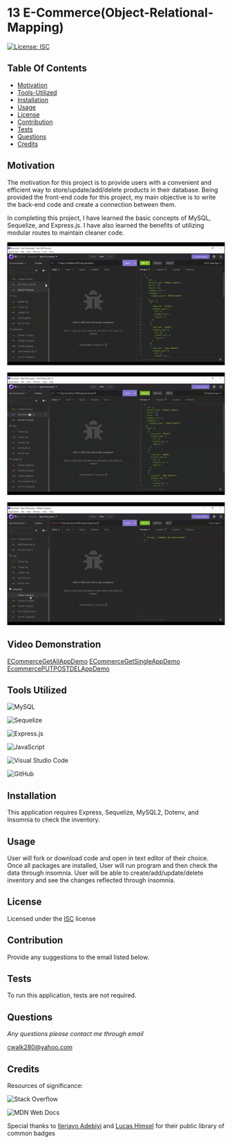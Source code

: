# 13 E-Commerce(Object-Relational-Mapping)

[![License: ISC](https://img.shields.io/badge/License-ISC-blue.svg)](https://opensource.org/licenses/ISC)

## Table Of Contents

- [Motivation](#Motivation)
- [Tools-Utilized](#Tools-Utilized)
- [Installation](#Installation)
- [Usage](#Usage)
- [License](#License)
- [Contribution](#Contribution)
- [Tests](#Tests)
- [Questions](#Questions)
- [Credits](#Credits)

## Motivation

The motivation for this project is to provide users with a convenient and efficient way to store/update/add/delete products in their database. Being provided the front-end code for this project, my main objective is to write the back-end code and create a connection between them.

In completing this project, I have learned the basic concepts of MySQL, Sequelize, and Express.js. I have also learned the benefits of utilizing modular routes to maintain cleaner code.

![ECommerceAppDemo](assets\ECommerceGetAll.gif)

![ECommerceAppDemo](assets\ECommerceGetSingle.gif)

![ECommerceAppDemo](assets\ECommercePUTPOSTDEL.gif)

## Video Demonstration

[ECommerceGetAllAppDemo](https://drive.google.com/file/d/1hvn0i3jMBF8zJKX9O1bo7Bucuq9FRXka/view?usp=share_link)
[ECommerceGetSingleAppDemo](https://drive.google.com/file/d/1fLsvEW7eB27IdVjoArSn8mY-lGlMLAxK/view?usp=share_link)
[EcommercePUTPOSTDELAppDemo](https://drive.google.com/file/d/100ZDGh2TyMVxuwG5m_9MYZZ9YhRmjIYm/view?usp=share_link)

## Tools Utilized

![MySQL](https://img.shields.io/badge/mysql-%2300f.svg?style=for-the-badge&logo=mysql&logoColor=white)

![Sequelize](https://img.shields.io/badge/Sequelize-52B0E7?style=for-the-badge&logo=Sequelize&logoColor=white)

![Express.js](https://img.shields.io/badge/express.js-%23404d59.svg?style=for-the-badge&logo=express&logoColor=%2361DAFB)

![JavaScript](https://img.shields.io/badge/javascript-%23323330.svg?style=for-the-badge&logo=javascript&logoColor=%23F7DF1E)

![Visual Studio Code](https://img.shields.io/badge/Visual%20Studio%20Code-0078d7.svg?style=for-the-badge&logo=visual-studio-code&logoColor=white)

![GitHub](https://img.shields.io/badge/github-%23121011.svg?style=for-the-badge&logo=github&logoColor=white)

## Installation

This application requires Express, Sequelize, MySQL2, Dotenv, and Insomnia to check the inventory.

## Usage

User will fork or download code and open in text editor of their choice. Once all packages are installed, User will run program and then check the data through insomnia. User will be able to create/add/update/delete inventory and see the changes reflected through insomnia.

## License

Licensed under the [ISC](https://opensource.org/licenses/ISC) license

## Contribution

Provide any suggestions to the email listed below.

## Tests

To run this application, tests are not required.

## Questions

_Any questions please contact me through email_

cwalk280@yahoo.com

## Credits

Resources of significance:

![Stack Overflow](https://img.shields.io/badge/-Stackoverflow-FE7A16?style=for-the-badge&logo=stack-overflow&logoColor=white)

![MDN Web Docs](https://img.shields.io/badge/MDN_Web_Docs-black?style=for-the-badge&logo=mdnwebdocs&logoColor=white)

Special thanks to [Ileriayo Adebiyi](https://github.com/Ileriayo/markdown-badges#testing) and [Lucas Himsel](https://gist.github.com/lukas-h/2a5d00690736b4c3a7ba) for their public library of common badges
